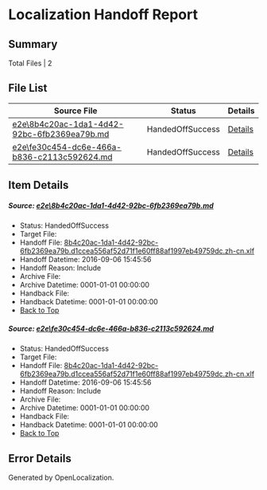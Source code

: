 # <a name='report-top'></a> Localization Handoff Report

## Summary
 Total Files | 2

## File List
 Source File | Status | Details 
 ----------- | ------ | ------- 
 [e2e\8b4c20ac-1da1-4d42-92bc-6fb2369ea79b.md](https://github.com/OpenLocalizationTestOrg/ol-test0/blob/d3b950bed2230e5b018e312213d5fb789ff4ede5/e2e/8b4c20ac-1da1-4d42-92bc-6fb2369ea79b.md) | HandedOffSuccess | [Details](#9625e677136fba8aaa3ba840cfd228c5315c68802)
 [e2e\fe30c454-dc6e-466a-b836-c2113c592624.md](https://github.com/OpenLocalizationTestOrg/ol-test0/blob/d3b950bed2230e5b018e312213d5fb789ff4ede5/e2e/fe30c454-dc6e-466a-b836-c2113c592624.md) | HandedOffSuccess | [Details](#9625e677136fba8aaa3ba840cfd228c5315c68804)

## Item Details
##### <a name='9625e677136fba8aaa3ba840cfd228c5315c68802'></a> Source: [e2e\8b4c20ac-1da1-4d42-92bc-6fb2369ea79b.md](https://github.com/OpenLocalizationTestOrg/ol-test0/blob/d3b950bed2230e5b018e312213d5fb789ff4ede5/e2e/8b4c20ac-1da1-4d42-92bc-6fb2369ea79b.md)
* Status: HandedOffSuccess
* Target File: 
* Handoff File: [8b4c20ac-1da1-4d42-92bc-6fb2369ea79b.d1ccea556af52d71f1e60ff88af1997eb49759dc.zh-cn.xlf](https://github.com/OpenLocalizationTestOrg/ol-test0-handoff/blob/6b92536e647461d8e1a5526f4e2969440ca66f08/ol-handoff/OpenLocalizationTestOrg/ol-test0-zhcn/ci/ht/8b4c20ac-1da1-4d42-92bc-6fb2369ea79b.d1ccea556af52d71f1e60ff88af1997eb49759dc.zh-cn.xlf)
* Handoff Datetime: 2016-09-06 15:45:56
* Handoff Reason: Include
* Archive File: 
* Archive Datetime: 0001-01-01 00:00:00
* Handback File: 
* Handback Datetime: 0001-01-01 00:00:00
* [Back to Top](#report-top)

##### <a name='9625e677136fba8aaa3ba840cfd228c5315c68804'></a> Source: [e2e\fe30c454-dc6e-466a-b836-c2113c592624.md](https://github.com/OpenLocalizationTestOrg/ol-test0/blob/d3b950bed2230e5b018e312213d5fb789ff4ede5/e2e/fe30c454-dc6e-466a-b836-c2113c592624.md)
* Status: HandedOffSuccess
* Target File: 
* Handoff File: [8b4c20ac-1da1-4d42-92bc-6fb2369ea79b.d1ccea556af52d71f1e60ff88af1997eb49759dc.zh-cn.xlf](https://github.com/OpenLocalizationTestOrg/ol-test0-handoff/blob/6b92536e647461d8e1a5526f4e2969440ca66f08/ol-handoff/OpenLocalizationTestOrg/ol-test0-zhcn/ci/ht/8b4c20ac-1da1-4d42-92bc-6fb2369ea79b.d1ccea556af52d71f1e60ff88af1997eb49759dc.zh-cn.xlf)
* Handoff Datetime: 2016-09-06 15:45:56
* Handoff Reason: Include
* Archive File: 
* Archive Datetime: 0001-01-01 00:00:00
* Handback File: 
* Handback Datetime: 0001-01-01 00:00:00
* [Back to Top](#report-top)


## Error Details

Generated by OpenLocalization.
